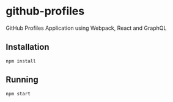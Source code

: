 # github-profiles
GitHub Profiles Application using Webpack, React and GraphQL

## Installation
```
npm install
```

## Running
```
npm start
```
